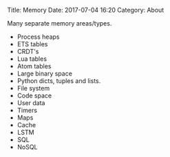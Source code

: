 Title: Memory
Date: 2017-07-04 16:20
Category: About

Many separate memory areas/types.

- Process heaps
- ETS tables
- CRDT's
- Lua tables
- Atom tables
- Large binary space
- Python dicts, tuples and lists.
- File system
- Code space
- User data
- Timers
- Maps
- Cache
- LSTM
- SQL
- NoSQL